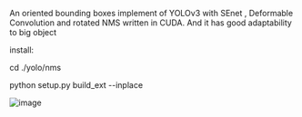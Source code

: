 An oriented bounding boxes implement of YOLOv3 with SEnet , Deformable Convolution and rotated NMS written in CUDA. And it has good adaptability to big object 

install:

cd ./yolo/nms

python setup.py build_ext --inplace

![image](https://github.com/woshiwwwppp/ryolov3research-pytorch-master/blob/master/picture.jpg)

